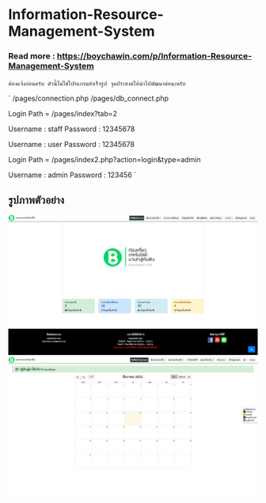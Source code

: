 # Information-Resource-Management-System

### Read more : <https://boychawin.com/p/Information-Resource-Management-System>

`ต้องแจ้งก่อนครับ ตัวนี้ไม่ใช่โปรแกรมสำเร็จรูป จุดประสงค์ให้นำไปพัฒนาต่อนะครับ`

`
/pages/connection.php
/pages/db_connect.php

Login Path = /pages/index?tab=2

Username : staff
Password : 12345678

Username : user
Password : 12345678

Login Path = /pages/index2.php?action=login&type=admin

Username : admin
Password : 123456
`

## รูปภาพตัวอย่าง

![admin](/images/admin.png)
![user](/images/user.png)
